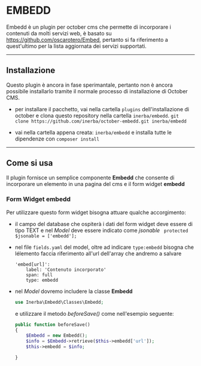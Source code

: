 EMBEDD
===================


Embedd è un plugin per october cms che permette di incorporare i contenuti da molti servizi web, è basato su https://github.com/oscarotero/Embed, pertanto si fa riferimento a quest'ultimo per la lista aggiornata dei servizi supportati.

--------------------


Installazione
-------------

Questo plugin è ancora in fase sperimantale, pertanto non è ancora possibile installarlo tramite il normale processo di installazione di October CMS.

 - per installare il pacchetto, vai nella cartella `plugins` dell'installazione di october e clona questo repository nella cartella `inerba/embedd`.
	 `git clone https://github.com/inerba/october-embedd.git inerba/embedd`

 - vai nella cartella appena creata: `inerba/embedd` e installa tutte le dipendenze con `composer install`

----------


Come si usa
-------------------

Il plugin fornisce un semplice componente **Embedd** che consente di incorporare un elemento in una pagina del cms e il form widget **embedd**

### Form Widget embedd
Per utilizzare questo form widget bisogna attuare qualche accorgimento:

 - il campo del database che ospiterà i dati del form widget deve essere di tipo TEXT e nel *Model* deve essere indicato come *jsonable* ` protected $jsonable = ['embedd'];`
 
 - nel file `fields.yaml` del model, oltre ad indicare `type:embedd` bisogna che lélemento faccia riferimento all'url dell'array che andremo a salvare 
	``` 	 
	'embed[url]':
		label: 'Contenuto incorporato'
	    span: full
	    type: embedd
	```
 - nel *Model* dovremo includere la classe **Embedd**

	```php 
	use Inerba\Embedd\Classes\Embedd;
	```
	e utilizzare il metodo *beforeSave()* come nell'esempio seguente:
	
	```php 
	public function beforeSave()
    {
        $Embedd = new Embedd();
		$info = $Embedd->retrieve($this->embedd['url']);
        $this->embedd = $info;

    }
	```
